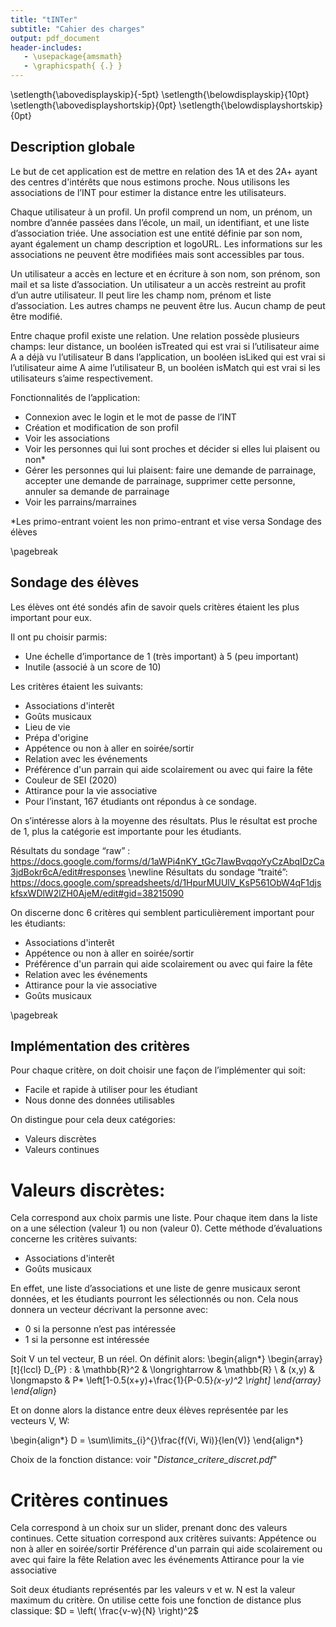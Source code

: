 ```yaml
--- 
title: "tINTer"
subtitle: "Cahier des charges"
output: pdf_document 
header-includes:
   - \usepackage{amsmath}
   - \graphicspath{ {.} }
---
```

\setlength{\abovedisplayskip}{-5pt}
\setlength{\belowdisplayskip}{10pt}
\setlength{\abovedisplayshortskip}{0pt}
\setlength{\belowdisplayshortskip}{0pt}

Description globale
-------------------

Le but de cet application est de mettre en relation des 1A et des 2A+ ayant des centres d'intérêts que nous estimons proche.
Nous utilisons les associations de l’INT pour estimer la distance entre les utilisateurs.


Chaque utilisateur à un profil.
Un profil comprend un nom, un prénom, un nombre d’année passées dans l’école, un mail, un identifiant, et une liste d’association triée.
Une association est une entité définie par son nom, ayant également un champ description et logoURL. Les informations sur les associations ne peuvent être modifiées mais sont accessibles par tous.

Un utilisateur a accès en lecture et en écriture à son nom, son prénom, son mail et sa liste d’association.
Un utilisateur a un accès restreint au profit d’un autre utilisateur. Il peut lire les champ nom, prénom et liste d’association. Les autres champs ne peuvent être lus. Aucun champ de peut être modifié.

Entre chaque profil existe une relation. 
Une relation possède plusieurs champs: leur distance, un booléen isTreated qui est vrai si l’utilisateur aime A a déjà vu l’utilisateur B dans l’application, un booléen isLiked qui est vrai si l’utilisateur aime A aime l’utilisateur B, un booléen isMatch qui est vrai si les utilisateurs s’aime respectivement.

Fonctionnalités de l’application:

* Connexion avec le login et le mot de passe de l’INT
* Création et modification de son profil
* Voir les associations
* Voir les personnes qui lui sont proches et décider si elles lui plaisent ou non*
* Gérer les personnes qui lui plaisent: faire une demande de parrainage, accepter une demande de parrainage, supprimer cette personne, annuler sa demande de parrainage
* Voir les parrains/marraines


*Les primo-entrant voient les non primo-entrant et vise versa
Sondage des élèves

\pagebreak

Sondage des élèves
------------------

Les élèves ont été sondés afin de savoir quels critères étaient les plus important pour eux.

Il ont pu choisir parmis:

* Une échelle d’importance de 1 (très important) à 5 (peu important) 
* Inutile (associé à un score de 10)

Les critères étaient les suivants:

* Associations d'interêt
* Goûts musicaux
* Lieu de vie
* Prépa d'origine
* Appétence ou non à aller en soirée/sortir
* Relation avec les événements
* Préférence d'un parrain qui aide scolairement ou avec qui faire la fête
* Couleur de SEI (2020)
* Attirance pour la vie associative
* Pour l’instant, 167 étudiants ont répondus à ce sondage. 

On s’intéresse alors à la moyenne des résultats. Plus le résultat est proche de 1, plus la catégorie est importante pour les étudiants.

Résultats du sondage “raw” : https://docs.google.com/forms/d/1aWPi4nKY_tGc7IawBvqqoYyCzAbqIDzCa3jdBokr6cA/edit#responses \newline
Résultats du sondage “traité”: https://docs.google.com/spreadsheets/d/1HpurMUUlV_KsP561ObW4qF1djskfsxWDlW2lZH0AjeM/edit#gid=38215090

On discerne donc 6 critères qui semblent particulièrement important pour les étudiants:

* Associations d'interêt
* Appétence ou non à aller en soirée/sortir
* Préférence d'un parrain qui aide scolairement ou avec qui faire la fête
* Relation avec les événements
* Attirance pour la vie associative
* Goûts musicaux


\pagebreak

Implémentation des critères
---------------------------

Pour chaque critère, on doit choisir une façon de l’implémenter qui soit:

* Facile et rapide à utiliser pour les étudiant
* Nous donne des données utilisables

On distingue pour cela deux catégories: 

* Valeurs discrètes
* Valeurs continues


# Valeurs discrètes:


Cela correspond aux choix parmis une liste. Pour chaque item dans la liste on a une sélection (valeur 1) ou non (valeur 0).
Cette méthode d’évaluations concerne les critères suivants:

* Associations d'interêt
* Goûts musicaux

En effet, une liste d’associations et une liste de genre musicaux seront données, et les étudiants pourront les sélectionnés ou non.
Cela nous donnera un vecteur décrivant la personne avec:
* 0 si la personne n’est pas intéressée
* 1 si la personne est intéressée


Soit V un tel vecteur, B un réel.
On définit alors:
\begin{align*}
\begin{array}[t]{lccl}
D_{P} : & \mathbb{R}^2 & \longrightarrow & \mathbb{R} \\
    & (x,y) & \longmapsto & P* \left[1-0.5(x+y)+\frac{1}{P-0.5}*(x-y)^2 \right] 
\end{array} 
\end{align*}

Et on donne alors la distance entre deux élèves représentée par les vecteurs V, W:

\begin{align*}
D = \sum\limits_{i}^{}\frac{f(Vi, Wi)}{len(V)}
\end{align*}

Choix de la fonction distance: voir "_Distance_critere_discret.pdf_"


# Critères continues

Cela correspond à un choix sur un slider, prenant donc des valeurs continues.
Cette situation correspond aux critères suivants:
Appétence ou non à aller en soirée/sortir
Préférence d'un parrain qui aide scolairement ou avec qui faire la fête
Relation avec les événements
Attirance pour la vie associative

Soit deux étudiants représentés par les valeurs v et w. N est la valeur maximum du critère.
On utilise cette fois une fonction de distance plus classique:
$D = \left( \frac{v-w}{N} \right)^2$

